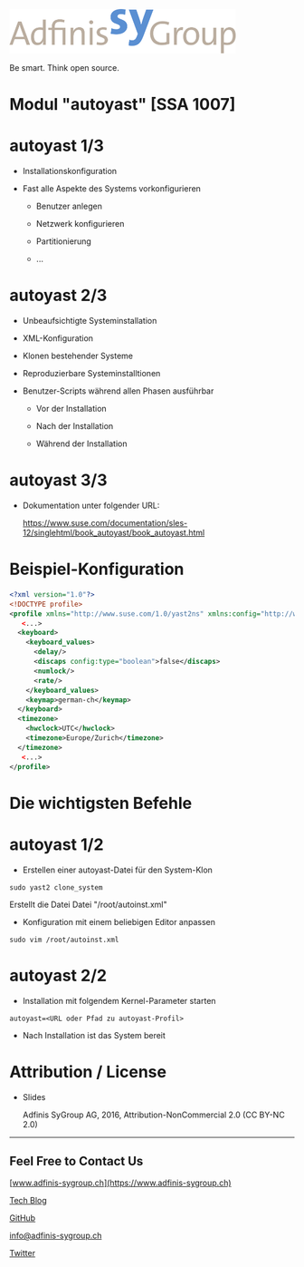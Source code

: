 ![](pics/adfinis_sygroup_logo.png)

Be smart. Think open source.

# Modul "autoyast" [SSA 1007]

# autoyast 1/3

* Installationskonfiguration

* Fast alle Aspekte des Systems vorkonfigurieren

  * Benutzer anlegen

  * Netzwerk konfigurieren

  * Partitionierung

  * ...

# autoyast 2/3

* Unbeaufsichtigte Systeminstallation

* XML-Konfiguration

* Klonen bestehender Systeme

* Reproduzierbare Systeminstalltionen

* Benutzer-Scripts während allen Phasen ausführbar

  * Vor der Installation

  * Nach der Installation

  * Während der Installation

# autoyast 3/3

* Dokumentation unter folgender URL:

  https://www.suse.com/documentation/sles-12/singlehtml/book_autoyast/book_autoyast.html

# Beispiel-Konfiguration

```xml
<?xml version="1.0"?>
<!DOCTYPE profile>
<profile xmlns="http://www.suse.com/1.0/yast2ns" xmlns:config="http://www.suse.com/1.0/configns">
   <...>
  <keyboard>
    <keyboard_values>
      <delay/>
      <discaps config:type="boolean">false</discaps>
      <numlock/>
      <rate/>
    </keyboard_values>
    <keymap>german-ch</keymap>
  </keyboard>
  <timezone>
    <hwclock>UTC</hwclock>
    <timezone>Europe/Zurich</timezone>
  </timezone>
   <...>
</profile>
```

# Die wichtigsten Befehle

# autoyast 1/2

* Erstellen einer autoyast-Datei für den System-Klon

```shell
sudo yast2 clone_system
```

  Erstellt die Datei Datei "/root/autoinst.xml"

* Konfiguration mit einem beliebigen Editor anpassen

```shell
sudo vim /root/autoinst.xml
```

# autoyast 2/2

* Installation mit folgendem Kernel-Parameter starten

```
autoyast=<URL oder Pfad zu autoyast-Profil>
```

* Nach Installation ist das System bereit

# Attribution / License

* Slides

  Adfinis SyGroup AG, 2016, Attribution-NonCommercial 2.0 (CC BY-NC 2.0)

---

## Feel Free to Contact Us

[www.adfinis-sygroup.ch](https://www.adfinis-sygroup.ch)

[Tech Blog](https://www.adfinis-sygroup.ch/blog)

[GitHub](https://github.com/adfinis-sygroup)

<info@adfinis-sygroup.ch>

[Twitter](https://twitter.com/adfinissygroup)
